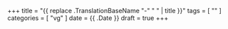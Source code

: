 +++
title      = "{{ replace .TranslationBaseName "-" " " | title }}"
tags       = [ "" ]
categories = [ "vg" ]
date       = {{ .Date }}
draft      = true
+++
